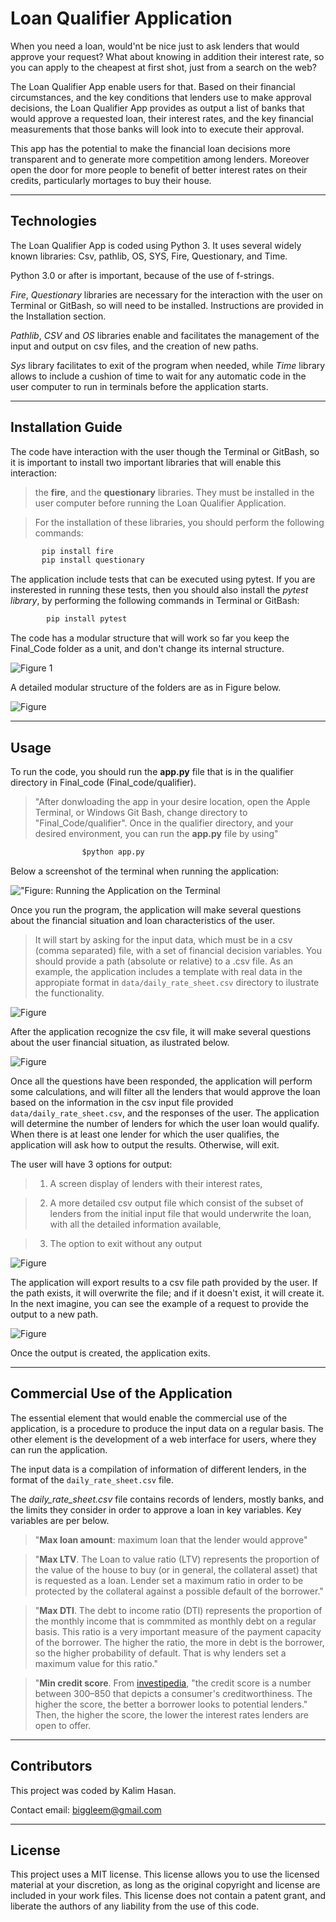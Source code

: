 # Loan Qualifier Application

When you need a loan, would'nt be nice just to ask lenders that would approve your request? What about knowing in addition their interest rate, so you can apply to the cheapest at first shot, just from a search on the web?

The Loan Qualifier App enable users for that. Based on their financial circumstances, and the key conditions that lenders use to make approval decisions, the Loan Qualifier App provides as output a list of banks that would approve a requested loan, their interest rates, and the key financial measurements that those banks will look into to execute their approval.

This app has the potential to make the financial loan decisions more transparent and to generate more competition among lenders. Moreover open the door for more people to benefit of better interest rates on their credits, particularly mortages to buy their house.

---

## Technologies

The Loan Qualifier App is coded using Python 3. It uses several widely known libraries: Csv, pathlib, OS, SYS, Fire, Questionary, and Time.

Python 3.0 or after is important, because of the use of f-strings.

*Fire*, *Questionary* libraries are necessary for the interaction with the user on Terminal or GitBash, so will need to be installed. Instructions are provided in the Installation section.

*Pathlib*, *CSV* and *OS* libraries enable and facilitates the management of the input and output on csv files, and the creation of new paths.

*Sys* library facilitates to exit of the program when needed, while *Time* library allows to include a cushion of time to wait for any automatic code in the user computer to run in terminals before the application starts.

---

## Installation Guide 

The code have interaction with the user though the Terminal or GitBash, so it is important to install two important libraries that will enable this interaction:
> the **fire**, and the **questionary** libraries. They must be installed in the user computer before running the Loan Qualifier Application.
 
 
> For the installation of these libraries, you should perform the following commands:

```python
       pip install fire
       pip install questionary
````

The application include tests that can be executed using pytest. If you are insterested in running these tests, then you should also install the *pytest library*, by performing the following commands in Terminal or GitBash:

```python
        pip install pytest
```

The code has a modular structure that will work so far you keep the Final_Code folder as a unit, and don't change its internal structure.

![Figure 1](images/modular_compressed.jpg "Figure 1: compressed modular structure of Loan Qualifier application")

A detailed modular structure of the folders are as in Figure below.

![Figure](images/modular_expanded.jpg "Figure: Expanded Modular Structure of the Loan Qualifier Application")

---

## Usage

To run the code, you should run the **app.py** file that is in the qualifier directory in Final_code (Final_code/qualifier).


>"After donwloading the app in your desire location, open the Apple Terminal, or Windows Git Bash, change directory to "Final_Code/qualifier". Once in the qualifier directory, and your desired environment, you can run the **app.py** file by using"

```Python
                $python app.py
````

Below a screenshot of the terminal when running the application:

!["Figure: Running the Application on the Terminal](images/running_app.jpg)






Once you run the program, the application will make several questions about the financial situation and loan characteristics of the user.

> It will start by asking for the input data, which must be in a csv (comma separated) file, with a set of financial decision variables. You should provide a path (absolute or relative) to a .csv file. As an example, the application includes a template with real data in the appropiate format in `data/daily_rate_sheet.csv` directory to ilustrate the functionality.

![Figure](images/input_path.jpg "Figure: App Starts Asking for a .csv File Path with Lenders Data.")

After the application recognize the csv file, it will make several questions about the user financial situation, as ilustrated below.

![Figure](images/single_variable_inputs.jpg "Figure: App Continues Asking for Financial Situation and Loan Characteristics.")

Once all the questions have been responded, the application will perform some calculations, and will filter all the lenders that would approve the loan based on the information in the csv input file provided `data/daily_rate_sheet.csv`, and the responses of the user. The application will determine the number of lenders for which the user loan would qualify. When there is at least one lender for which the user qualifies, the application will ask how to output the results. Otherwise, will exit.

The user will have 3 options for output: 
> 1. A screen display of lenders with their interest rates, 

> 2. A more detailed csv output file which consist of the subset of lenders from the initial input file that would underwrite the loan, with all the detailed information available,

> 3. The option to exit without any output

![Figure](images/output_prompt.jpg "Figure: App Giving Options of Outputs.")

The application will export results to a csv file path provided by the user. If the path exists, it will overwrite the file; and if it doesn't exist, it will create it. In the next imagine, you can see the example of a request to provide the output to a new path. 

![Figure](images/csv_file_output.jpg "Figure: App Creating A New CSV File with Lenders that Would Approve the Loan.")

Once the output is created, the application exits.


---

## Commercial Use of the Application

The essential element that would enable the commercial use of the application, is a procedure to produce the input data on a regular basis. The other element is the development of a web interface for users, where they can run the application.

The input data is a compilation of information of different lenders, in the format of the `daily_rate_sheet.csv` file.

The *daily_rate_sheet.csv* file contains records of lenders, mostly banks, and the limits they consider in order to approve a loan in key variables. Key variables are per below. 

> "**Max loan amount**: maximum loan that the lender would approve"
 
> "**Max LTV**. The Loan to value ratio (LTV) represents the proportion of the value of the house to buy (or in general, the collateral asset) that is requested as a loan. Lender set a maximum ratio in order to be protected by the collateral against a possible default of the borrower."

> "**Max DTI**. The debt to income ratio (DTI) represents the proportion of the monthly income that is commmited as monthly debt on a regular basis. This ratio is a very important measure of the payment capacity of the borrower. The higher the ratio, the more in debt is the borrower, so the higher probability of default. That is why lenders set a maximum value for this ratio."

> "**Min credit score**. From [investipedia](https://www.investopedia.com/terms/c/credit_score.asp), "the credit score is a number between 300–850 that depicts a consumer's creditworthiness. The higher the score, the better a borrower looks to potential lenders." Then, the higher the score, the lower the interest rates lenders are open to offer.


---

## Contributors

This project was coded by Kalim Hasan.

Contact email: biggleem@gmail.com


---

## License

This project uses a MIT license. This license allows you to use the licensed material at your discretion, as long as the original copyright and license are included in your work files. This license does not contain a patent grant,  and liberate the authors of any liability from the use of this code.


```python

```

